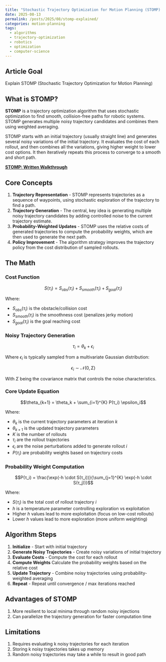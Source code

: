 ```yaml
---
title: "Stochastic Trajectory Optimization for Motion Planning (STOMP): Explained"
date: 2025-08-13
permalink: /posts/2025/08/stomp-explained/
categories: motion-planning
tags:
  - algorithms
  - trajectory-optimization
  - robotics
  - optimization
  - computer-science
---
```


## Article Goal
Explain STOMP (Stochastic Trajectory Optimization for Motion Planning)

## What is STOMP?
**STOMP** is a trajectory optimization algorithm that uses stochastic optimization to find smooth, collision-free paths for robotic systems. STOMP generates multiple noisy trajectory candidates and combines them using weighted averaging.

STOMP starts with an initial trajectory (usually straight line) and generates several noisy variations of the initial trajectory. It evaluates the cost of each rollout, and then combines all the variations, giving higher weight to lower cost options. It then iteratively repeats this process to converge to a smooth and short path. 

**[STOMP: Written Walkthrough](/files/STOMP.pdf)**

## Core Concepts
1. **Trajectory Representation** - STOMP represents trajectories as a sequence of waypoints, using stochastic exploration of the trajectory to find a path.
2. **Trajectory Generation** - The central, key idea is generating multiple noisy trajectory candidates by adding controlled noise to the current trajectory estimate.
3. **Probability-Weighted Updates** - STOMP uses the relative costs of generated trajectories to compute the probability weights, which are then used to generate the next path. 
4. **Policy Improvement** - The algorithm strategy improves the trajectory policy from the cost distribution of sampled rollouts. 

## The Math

### Cost Function
$$S(τ_i) = S_{obs}(τ_i) + S_{smooth}(τ_i) + S_{goal}(τ_i)$$

Where:
- $S_{obs}(τ_i)$ is the obstacle/collision cost
- $S_{smooth}(τ_i)$ is the smoothness cost (penalizes jerky motion)
- $S_{goal}(τ_i)$ is the goal reaching cost

### Noisy Trajectory Generation
$$τ_i = \theta_k + \epsilon_i$$

Where $\epsilon_i$ is typically sampled from a multivariate Gaussian distribution:

$$\epsilon_i \sim \mathcal{N}(0, \Sigma)$$

With $\Sigma$ being the covariance matrix that controls the noise characteristics.

### Core Update Equation
$$\theta_{k+1} = \theta_k + \sum_{i=1}^{K} P(τ_i) \epsilon_i$$

Where:
- $\theta_k$ is the current trajectory parameters at iteration $k$
- $\theta_{k+1}$ is the updated trajectory parameters
- $K$ is the number of rollouts
- $τ_i$ are the rollout trajectories
- $\epsilon_i$ are the noise perturbations added to generate rollout $i$
- $P(τ_i)$ are probability weights based on trajectory costs

### Probability Weight Computation
$$P(τ_i) = \frac{\exp(-h \cdot S(τ_i))}{\sum_{j=1}^{K} \exp(-h \cdot S(τ_j))}$$

Where:
- $S(τ_i)$ is the total cost of rollout trajectory $i$
- $h$ is a temperature parameter controlling exploration vs exploitation
- Higher $h$ values lead to more exploitation (focus on low-cost rollouts)
- Lower $h$ values lead to more exploration (more uniform weighting)

## Algorithm Steps
1. **Initialize** - Start with initial trajectory
2. **Generate Noisy Trajectories** - Create noisy variations of initial trajectory
3. **Evaluate Costs** - Compute the cost for each rollout 
4. **Compute Weights** Calculate the probability weights based on the relative cost
5. **Update Trajectory** - Combine noisy trajectories using probability-weighted averaging
6. **Repeat** - Repeat until convergence / max iterations reached



## Advantages of STOMP
1. More resilient to local minima through random noisy injections
2. Can parallelize the trajectory generation for faster computation time

## Limitations
1. Requires evaluating k noisy trajectories for each iteration
2. Storing k noisy trajectories takes up memory
3. Random noisy trajectories may take a while to result in good path